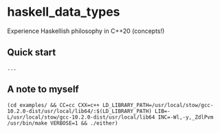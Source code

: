 # haskell_data_types

Experience Haskellish philosophy in C++20 (concepts!) 

## Quick start

```
...

```


## A note to myself

```console
(cd examples/ && CC=cc CXX=c++ LD_LIBRARY_PATH=/usr/local/stow/gcc-10.2.0-dist/usr/local/lib64/:$(LD_LIBRARY_PATH) LIB=-L/usr/local/stow/gcc-10.2.0-dist/usr/local/lib64 INC=-Wl,-y,_ZdlPvm /usr/bin/make VERBOSE=1 && ./either)
```


